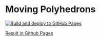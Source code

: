 # Moving Polyhedrons

[![Build and deploy to GitHub Pages](https://github.com/MaximeVernusset/Moving-Polyhedrons/actions/workflows/deploy.yml/badge.svg)](https://github.com/MaximeVernusset/Moving-Polyhedrons/actions/workflows/deploy.yml)

[Result in Github Pages](https://maximevernusset.github.io/Moving-Polyhedrons/)